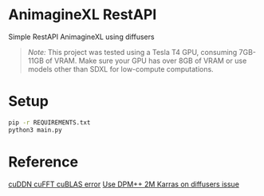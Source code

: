 # AnimagineXL RestAPI
Simple RestAPI AnimagineXL using diffusers

> *Note:* This project was tested using a Tesla T4 GPU, consuming 7GB-11GB of VRAM. Make sure your GPU has over 8GB of VRAM or use models other than SDXL for low-compute computations.

# Setup

```bash
pip -r REQUIREMENTS.txt
python3 main.py
```

# Reference
[cuDDN cuFFT cuBLAS error](https://github.com/tensorflow/tensorflow/issues/62075)
[Use DPM++ 2M Karras on diffusers issue](https://github.com/huggingface/diffusers/pull/2874)
